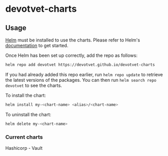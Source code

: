 # devotvet-charts

## Usage

[Helm](https://helm.sh) must be installed to use the charts. Please refer to
Helm's [documentation](https://helm.sh/docs) to get started.

Once Helm has been set up correctly, add the repo as follows:

```bash
helm repo add devotvet https://devotvet.github.io/devotvet-charts
```

If you had already added this repo earlier, run `helm repo update` to retrieve
the latest versions of the packages. You can then run `helm search repo
devotvet` to see the charts.

To install the <chart-name> chart:

```bash
helm install my-<chart-name> <alias>/<chart-name>
```

To uninstall the chart:

```bash
helm delete my-<chart-name>
```

### Current charts

Hashicorp - Vault

<!-- ```bash
git submodule add https://github.com/hashicorp/vault-helm.git ./charts/vault
``` -->
